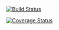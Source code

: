 [![Build Status](https://travis-ci.org/Fabriziogilio/Dagos.svg?branch=master)](https://travis-ci.org/Fabriziogilio/Dagos)

[![Coverage Status](https://coveralls.io/repos/github/Fabriziogilio/Dagos/badge.svg?branch=master)](https://coveralls.io/github/Fabriziogilio/Dagos?branch=master)
